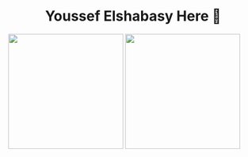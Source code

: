 <h1 align="center">Youssef Elshabasy Here 👋</h1>
<div>
  <img src="https://github-readme-stats.vercel.app/api?username=juke-duke&theme=blue-green" style="height:232px"/>
  <img src="https://github-readme-stats.vercel.app/api/top-langs/?username=juke-duke&theme=dark" style="height:232px"/>
</div>
